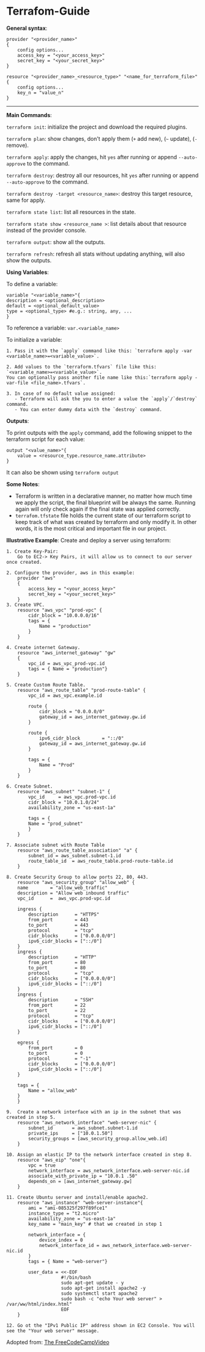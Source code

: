 # Terrafom-Guide

**General syntax**:

    provider "<provider_name>"
    {
        config options...
        access_key = "<your_access_key>"
        secret_key = "<your_secret_key>"
    }

    resource "<provider_name>_<resource_type>" "<name_for_terraform_file>"
    {
        config options...
        key_n = "value_n"
    }
---
**Main Commands**:

`terraform init`: initialize the project and download the required plugins.

`terraform plan`: show changes, don't apply them (`+` add new), (`~` update), (`-` remove).

`terraform apply`: apply the changes, hit `yes` after running or append `--auto-approve` to the command.

`terraform destroy`: destroy all our resources, hit `yes` after running or append `--auto-approve` to the command.

`terraform destroy -target <resource_name>`: destroy this target resource, same for apply.

`terraform state list`: list all resources in the state. 

`terraform state show <resource_name >`: list details about that resource instead of the provider console. 

`terraform output`: show all the outputs.

`terraform refresh`: refresh all stats without updating anything, will also show the outputs.

**Using Variables**:

To define a variable:
  
    variable "<variable_name>"{
    description = <optional_description>
    default = <optional_default_value>
    type = <optional_type> #e.g.: string, any, ...
    }

To reference a variable:
    `var.<variable_name>`

To initialize a variable:

    1. Pass it with the `apply` command like this: `terraform apply -var <variable_name>=<variable_value>`.
    
    2. Add values to the `terraform.tfvars` file like this: `<variable_name>=<variable_value>`. 
    You can optionally pass another file name like this:`terraform apply -var-file <file_name>.tfvars`. 
    
    3. In case of no default value assigned:
       - Terraform will ask the you to enter a value the `apply`/`destroy` command. 
       - You can enter dummy data with the `destroy` command.

**Outputs**:

To print outputs with the `apply` command, add the following snippet to the terraform script for each value:

    output "<value_name>"{
        value = <resource_type.resource_name.attribute>
    }

It can also be shown using `terraform output`

**Some Notes**:
- Terraform is written in a declarative manner, no matter how much time we apply the script, the final blueprint will be always the same. Running again will only check again if the final state was applied correctly.
- `terrafom.tfstate` file holds the current state of our terraform script to keep track of what was created by terraform and only modify it. In other words, it is the most critical and important file in our project.

**Illustrative Example**:
Create and deploy a server using terraform:

    1. Create Key-Pair:
        Go to EC2-> Key Pairs, it will allow us to connect to our server once created.
    
    2. Configure the provider, aws in this example:
        provider "aws"
        {
            access_key = "<your_access_key>"
            secret_key = "<your_secret_key>"
        }
    3. Create VPC.
        resource "aws_vpc" "prod-vpc" {
            cidr_block = "10.0.0.0/16"
            tags = {
                Name = "production"
            }
        }
    
    4. Create internet Gateway.
        resource "aws_internet_gateway" "gw"
        {
            vpc_id = aws_vpc_prod-vpc.id
            tags = { Name = "production"}
        } 
    
    5. Create Custom Route Table.
        resource "aws_route_table" "prod-route-table" {
            vpc_id = aws_vpc.example.id

            route {
                cidr_block = "0.0.0.0/0"
                gateway_id = aws_internet_gateway.gw.id
            }

            route {
                ipv6_cidr_block        = "::/0"
                gateway_id = aws_internet_gateway.gw.id
            }

            tags = {
                Name = "Prod"
            }
        }
    
    6. Create Subnet.
        resource "aws_subnet" "subnet-1" {
            vpc_id     = aws_vpc.prod-vpc.id
            cidr_block = "10.0.1.0/24"
            availability_zone = "us-east-1a"

            tags = {
            Name = "prod_subnet"
            }
        }
    
    7. Associate subnet with Route Table
        resource "aws_route_table_association" "a" {
            subnet_id = aws_subnet.subnet-1.id
            route_table_id  = aws_route_table.prod-route-table.id
        }
    
    8. Create Security Group to allow ports 22, 80, 443.
        resource "aws_security_group" "allow_web" {
        name        = "allow_web_traffic"
        description = "Allow web inbound traffic"
        vpc_id      =  aws_vpc.prod-vpc.id

        ingress {
            description      = "HTTPS"
            from_port        = 443
            to_port          = 443
            protocol         = "tcp"
            cidr_blocks      = ["0.0.0.0/0"]
            ipv6_cidr_blocks = ["::/0"]
        }
        ingress {
            description      = "HTTP"
            from_port        = 80
            to_port          = 80
            protocol         = "tcp"
            cidr_blocks      = ["0.0.0.0/0"]
            ipv6_cidr_blocks = ["::/0"]
        }
        ingress {
            description      = "SSH"
            from_port        = 22
            to_port          = 22
            protocol         = "tcp"
            cidr_blocks      = ["0.0.0.0/0"]
            ipv6_cidr_blocks = ["::/0"]
        }

        egress {
            from_port        = 0
            to_port          = 0
            protocol         = "-1"
            cidr_blocks      = ["0.0.0.0/0"]
            ipv6_cidr_blocks = ["::/0"]
        }

        tags = {
            Name = "allow_web"
        }
        }
    
    9.  Create a network interface with an ip in the subnet that was created in step 5.
        resource "aws_network_interface" "web-server-nic" {
            subnet_id       = aws_subnet.subnet-1.id
            private_ips     = ["10.0.1.50"]
            security_groups = [aws_security_group.allow_web.id]
        }
    
    10. Assign an elastic IP to the network interface created in step 8.
        resource "aws_eip" "one"{
            vpc = true
            network_interface = aws_network_interface.web-server-nic.id
            associate_with_private_ip = "10.0.1 .50"
            depends_on = [aws_internet_gateway.gw]
        }
    
    11. Create Ubuntu server and install/enable apache2.
        resource "aws_instance" "web-server-instance"{
            ami = "ami-085325f297f89fce1"
            instance_type = "t2.micro"
            availability_zone = "us-east-1a"
            key_name = "main_key" # that we created in step 1
            
            network_interface = {
                device_index = 0
                network_interface_id = aws_network_interface.web-server-nic.id
            }
            tags = { Name = "web-server"}
            
            user_data = <<-EOF
                        #!/bin/bash
                        sudo apt-get update - y
                        sudo apt-get install apache2 -y
                        sudo systemctl start apache2
                        sudo bash -c "echo Your web server" > /var/ww/html/index.html"
                        EOF
        }
    
    12. Go ot the "IPv1 Public IP" address shown in EC2 Console. You will see the "Your web server" message.

Adopted from: [The FreeCodeCampVideo](https://www.youtube.com/watch?v=SLB_c_ayRMo&ab_channel=freeCodeCamp.org)


